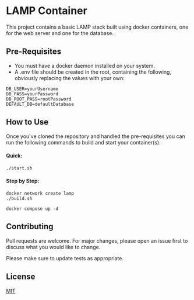 
# LAMP Container

This project contains a basic LAMP stack built using docker containers, one for the web server and one for the database.

## Pre-Requisites

- You must have a docker daemon installed on your system.
- A .env file should be created in the root, containing the following, obviously replacing the values with your own:

```
DB_USER=yourUsername
DB_PASS=yourPassword
DB_ROOT_PASS=rootPassword
DEFAULT_DB=defaultDatabase
```

## How to Use

Once you've cloned the repository and handled the pre-requisites you can run the following commands to build and start your container(s).

#### Quick:
```
./start.sh
```

#### Step by Step:
```
docker network create lamp
./build.sh

docker compose up -d

```

## Contributing

Pull requests are welcome. For major changes, please open an issue first
to discuss what you would like to change.

Please make sure to update tests as appropriate.

## License

[MIT](https://choosealicense.com/licenses/mit/)